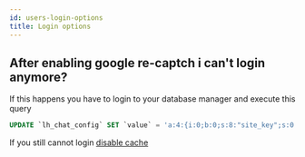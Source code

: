 ```yaml
---
id: users-login-options
title: Login options
---
```


## After enabling google re-captch i can't login anymore?
If this happens you have to login to your database manager and execute this query

```sql
UPDATE `lh_chat_config` SET `value` = 'a:4:{i:0;b:0;s:8:"site_key";s:0:"";s:10:"secret_key";s:0:"";s:7:"enabled";i:0;}' WHERE `identifier` = 'recaptcha_data'
```

If you still cannot login [disable cache](debug.md#disabling-cache)
